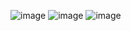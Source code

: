 ![image](https://user-images.githubusercontent.com/79853437/168468528-7de144c5-6060-451f-893d-9b65744afb90.png)
![image](https://user-images.githubusercontent.com/79853437/168468555-1880e699-3f48-4bb8-96b3-4f8c2189b945.png)
![image](https://user-images.githubusercontent.com/79853437/168468568-aacbdd9f-7a0e-4655-831e-d0bf91cdb5af.png)
